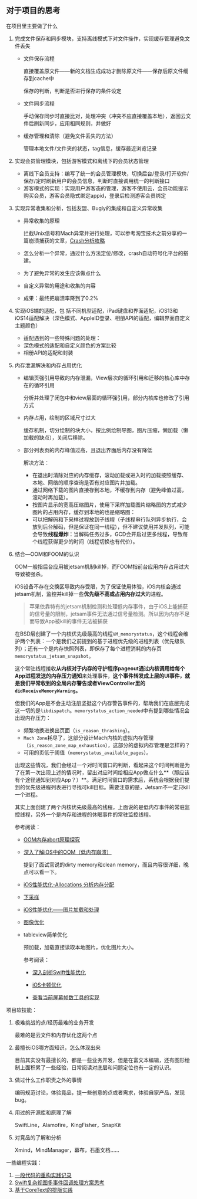 ## 对于项目的思考

在项目里主要做了什么

1. 完成文件保存和同步模块，支持离线模式下对文件操作，实现缓存管理避免文件丢失

   * 文件保存流程

     直接覆盖原文件——新的文档生成成功才删除原文件——保存后原文件缓存到cache中

     保存的判断，判断是否进行保存的条件设定

   * 文件同步流程

     手动保存同步时直接比对，处理冲突（冲突不应直接覆盖本地），返回云文件后刷新同步，应用相同规则，并做好

   * 缓存管理和清除（避免文件丢失的方法）

     管理本地文件/文件夹的状态，tag信息，缓存最近浏览记录

2. 实现会员管理模块，包括游客模式和离线下的会员状态管理

   * 离线下会员支持：编写了统一的会员管理模块，切换后台/登录/打开软件/保存/定时刷新用户的会员信息，判断时直接调用统一的判断接口
   * 游客模式的实现：实现用户游客态的管理，游客不使用云，会员功能提示购买会员，游客会员隐式绑定appid，登录后检测游客会员绑定

3. 实现异常收集和分析，包括友盟、Bugly的集成和自定义异常收集

   * 异常收集的原理

     拦截Unix信号和Mach异常并进行处理，可以参考淘宝技术之前分享的一篇崩溃捕获的文章，[Crash分析攻略](https://mp.weixin.qq.com/s/hVj-j61Br3dox37SN79fDQ)

   * 怎么分析一个异常，通过什么方法定位/修改，crash自动符号化平台的搭建。

   * 为了避免异常的发生应该做点什么

   * 自定义异常的用途和收集的内容

   * 成果：最终把崩溃率降到了0.2%

4. 实现iOS端的适配，包 括不同机型适配，iPad键盘和界面适配，iOS13和iOS14适配解决（深色模式、AppleID登录、相册API的适配，编辑界面自定义主题颜色）

   * 适配遇到的一些特殊问题的处理：
   * 深色模式的适配和自定义颜色的方案比较
   * 相册API的适配和封装

5. 内存泄漏解决和内存占用优化

   * 编辑页强引用导致的内存泄漏，View层次的循环引用和迁移的核心库中存在的循环引用

     分析并处理了闭包中和view层面的循环强引用，部分内核库也修改了引用方式

   * 内存占用，绘制的区域尺寸过大

     缓存机制，切分绘制的块大小，按比例绘制导图，图片压缩，懒加载（懒加载的缺点），关闭后移除。

   * 部分列表页的内存峰值过高，且退出界面后内存没有降低

     解决方法：

     * 在退出时清除对应的内存缓存，滚动加载或进入时的加载按照缓存、本地、网络的顺序查询是否有对应图片并加载。
     * 通过网络下载的图片直接存到本地，不缓存到内存（避免峰值过高，滚动时再加载）。
     * 按图片显示的宽高压缩图片，使用下采样加载图片缩略图的方式减少图片的占用内存，缓存到本地的也是缩略图：
     * 可以把解码和下采样过程放到子线程（子线程串行队列异步执行，会放到后台解码，但是保证在同一线程），但不建议使用并发队列，可能会导致**线程爆炸**：当解码任务过多，GCD会开启过更多线程，导致每个线程获得更少的时间（线程切换也有代价）。
   
6. 结合—OOM和FOOM的认识

   OOM一般指后台应用被jetsam机制kill掉，而FOOM指前台应用内存占用过大导致被强杀。

   iOS设备不存在交换区导致内存受限，为了保证使用体验，iOS内核会通过jetsam机制，监控并kill掉一些**优先级不高或占用内存过大**的进程。

   > 苹果依靠特有的jetsam机制检测和处理低内存事件，由于iOS上能捕获的信号量的限制，jetsam事件无法通过信号量检测。所以因为内存不足而导致App被kill的事件无法被捕获

   在BSD层创建了一个内核优先级最高的线程`VM_memorystatus`，这个线程会维护两个列表：一个是我们之前提到的基于进程优先级的进程列表（优先级队列）；还有一个是内存快照列表，即保存了每个进程消耗的内存页`memorystatus_jetsam_snapshot`。

   这个常驻线程接收**从内核对于内存的守护程序pageout通过内核调用给每个App进程发送的内存压力通知**来处理事件，**这个事件转发成上层的UI事件，就是我们平常收到的全局内存警告或者ViewController里的`didReceiveMemoryWarning`。**

   但我们的App是不会主动注册坚挺这个内存警告事件的，帮助我们在底层完成这一切的是`libdispatch`。`memorystatus_action_needed`中有提到哪些情况会出现内存压力：

   * 频繁地换进换出页面（`is_reason_thrashing`）。
   * `Mach Zone`耗尽了，这部分设计Mach内核的虚拟内存管理（`is_reason_zone_map_exhaustion`），这部分的虚拟内存管理是怎样的？
   * 可用的页低于阈值（`memorystatus_available_pages`）。

   出现这些情况，我们会经过一个对时间窗口的判断，看起来这个时间判断是为了在第一次出现上述的情况时，留出对应时间给相应App做点什么**（那应该有个途径通知到对应App？）**。满足时间窗口的需求后，系统会根据我们提到的优先级进程列表进行寻找可kill目标。需要注意的是，Jetsam不一定只kill一个进程。

   其实上面创建了两个内核优先级最高的线程，上面说的是低内存事件的常驻监控线程，另外一个是内存和进程的休眠事件的常驻监控线程。

   参考阅读：

   * [OOM内存abort原理探究](https://satanwoo.github.io/2017/10/18/abort/)
     
   * [深入了解iOS中的OOM（低内存崩溃）](https://blog.csdn.net/TuGeLe/article/details/104004692)
     
     提到了面试官说的dirty memory和clean memory，而且内容很详细，晚点可以看一下。
     
   * [iOS性能优化-Allocations 分析内存分配](https://mp.weixin.qq.com/s/WqVZ1rFpYrvE8X-J0f35mw)
     
   * [下采样](https://www.jianshu.com/p/7d8a82115060)
     
   * [iOS性能优化——图片加载和处理](https://www.jianshu.com/p/7d8a82115060)
     
   * [图像优化](https://nemocdz.github.io/post/%E8%AF%91-%E5%9B%BE%E5%83%8F%E4%BC%98%E5%8C%96/)
     
   * tableview简单优化

     预加载，加载直接读取本地图片，优化图片大小。

     参考阅读：
     
     * [深入剖析Swift性能优化](https://mp.weixin.qq.com/s/U95QmOOjeXkk-yC23cuZCQ)
     
     * [iOS卡顿优化](https://juejin.im/post/6844904004053368846)
     
     * [查看当前屏幕帧数工具的实现](https://www.jianshu.com/p/878bfd38666d)

项目软技能：

1. 极难挑战的点/经历最难的业务开发

   最难的是云文件和内存优化这两个点

2. 最擅长iOS哪方面知识，怎么体现出来

   目前其实没有最擅长的，都是一些业务开发，但是在富文本编辑，还有图形绘制上面积累了一些经验，日常阅读对底层和问题定位也有一定的认识。

3. 做过什么工作职责之外的事情

   编码规范讨论，体验竟品，提一些创意的点或者需求，体验自家产品，发现bug。

4. 用过的开源库和原理了解

   SwiftLine，Alamofire，KingFisher，SnapKit

5. 对竞品的了解和分析

   Xmind，MindManager，幕布，石墨文档……

一些编程实践：

1. [一段代码的重构实践记录](https://juejin.im/post/5e01cb76f265da339260c753)
2. [Swift复杂视图多事件回调处理方案思考](https://www.jianshu.com/p/204e2d00c202)
3. [基于CoreText的排版实践](https://blog.devtang.com/2015/06/26/using-coretext-1/)